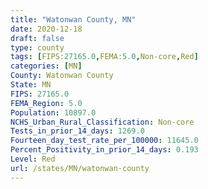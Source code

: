```yaml
---
title: "Watonwan County, MN"
date: 2020-12-18
draft: false
type: county
tags: [FIPS:27165.0,FEMA:5.0,Non-core,Red]
categories: [MN]
County: Watonwan County
State: MN
FIPS: 27165.0
FEMA_Region: 5.0
Population: 10897.0
NCHS_Urban_Rural_Classification: Non-core
Tests_in_prior_14_days: 1269.0
Fourteen_day_test_rate_per_100000: 11645.0
Percent_Positivity_in_prior_14_days: 0.193
Level: Red
url: /states/MN/watonwan-county
---
```



